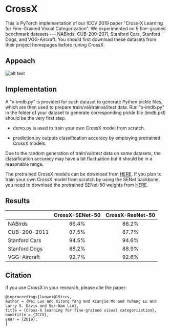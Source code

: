 # CrossX

This is PyTorch implementation of our ICCV 2019 paper "Cross-X Learning for Fine-Grained Visual Categorization". We experimented on 5 fine-grained benchmark datasets --- NABirds, CUB-200-2011, Stanford Cars, Stanford Dogs, and VGG-Aircraft. You should first download these datasets from their project homepages before runing CrossX.


## Appoach

![alt text](https://github.com/cswluo/CrossX/blob/crossx/crossx.png)

## Implementation

A "x-imdb.py" is provided for each dataset to generate Python pickle files, which are then used to prepare train/val/trainval/test data. Run "x-imdb.py" in the folder of your dataset to generate corresponding pickle file (imdb.pkl) should be the very first step.

- demo.py is used to train your own CrossX model from scratch.

- prediction.py outputs classification accuracy by employing pretrained CrossX models.   

Due to the random generation of train/val/test data on some datasets, the classification accuracy may have a bit fluctuation but it should be in a reasonable range.

The pretrained CrossX models can be download from [HERE](https://pan.baidu.com/s/1803G5v0KDU0B_NS62Ril3A). If you plan to train your own CrossX model from scratch by using the SENet backbone, you need to download the pretrained SENet-50 weights from [HERE](https://pan.baidu.com/s/1k6NaffqmbakH9Vng-CLxlg).

## Results

|              | CrossX-SENet-50 | CrossX-ResNet-50 |
|:-------------|:---------------:|:----------------:|
|NABirds       |86.4%            |86.2%             |
|CUB-200-2011  |87.5%            |87.7%             |
|Stanford Cars |94.5%            |94.6%             |
|Stanford Dogs |88.2%            |88.9%             |
|VGG-Aircraft  |92.7%            |92.6%             |


## Citation

If you use CrossX in your research, please cite the paper:
```
@inproceedings{luowei@19iccv,
author = {Wei Luo and Xitong Yang and Xianjie Mo and Yuheng Lu and Larry S. Davis and Ser-Nam Lin},
title = {Cross-X learning for fine-grained visual categorization},
booktitle = {ICCV},
year = {2019},
}
```
